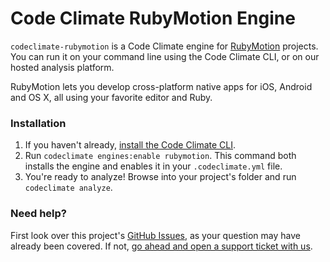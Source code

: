 # Code Climate RubyMotion Engine

`codeclimate-rubymotion` is a Code Climate engine for [RubyMotion](http://www.rubymotion.com/) projects. You can run it on your command line using the Code Climate CLI, or on our hosted analysis platform.

RubyMotion lets you develop cross-platform native apps for iOS, Android and OS X, all using your favorite editor and Ruby.

### Installation

1. If you haven't already, [install the Code Climate CLI](https://github.com/codeclimate/codeclimate).
2. Run `codeclimate engines:enable rubymotion`. This command both installs the engine and enables it in your `.codeclimate.yml` file.
3. You're ready to analyze! Browse into your project's folder and run `codeclimate analyze`.

### Need help?

First look over this project's [GitHub Issues](https://github.com/codeclimate/codeclimate-rubymotion/issues), as your question may have already been covered. If not, [go ahead and open a support ticket with us](https://codeclimate.com/help).
